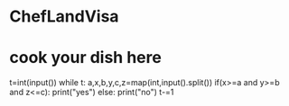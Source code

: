 # ChefLandVisa
# cook your dish here
t=int(input())
while t:
    a,x,b,y,c,z=map(int,input().split())
    if(x>=a and y>=b and z<=c):
        print("yes")
    else:
        print("no")
    t-=1
